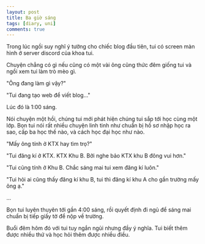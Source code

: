 ```yaml
---
layout: post
title: Ba giờ sáng
tags: [diary, uni]
comments: true
---
```


Trong lúc ngồi suy nghĩ ý tưởng cho chiếc blog đầu tiên, tui có screen màn hình ở server discord của khoa tui.

Chuyện chẳng có gì nếu cũng có một vài ông cũng thức đêm giống tui và ngồi xem tui làm trò mèo gì.

"Ông đang làm gì vậy?"

"Tui đang tạo web để viết blog..."

Lúc đó là 1:00 sáng.

Nói chuyện một hồi, chúng tui mới phát hiện chúng tui sắp tới học cùng một lớp. Bọn tui nói rất nhiều chuyện linh tinh như chuẩn bị hồ sơ nhập học ra sao, cấp ba học thế nào, và cách học đại học như nào.

"Mấy ông tính ở KTX hay tìm trọ?"

"Tui đăng kí ở KTX. KTX Khu B. Bởi nghe bảo KTX khu B đông vui hơn."

"Tui cũng tính ở Khu B. Chắc sáng mai tui xem đăng kí luôn."

"Tui hỏi ai cũng thấy đăng kí khu B, tui thì đăng kí khu A cho gần trường mấy ông ạ."

...

Bọn tui luyên thuyên tới gần 4:00 sáng, rồi quyết định đi ngủ để sáng mai chuẩn bị tiếp giấy tờ để nộp về trường.

Buổi đêm hôm đó với tui tuy ngắn ngủi nhưng đầy ý nghĩa. Tui biết thêm được nhiều thứ và học hỏi thêm được nhiều điều.
